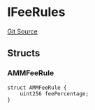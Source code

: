 # IFeeRules
[Git Source](https://github.com/thrackle-io/tron/blob/12b8f8795779c791ed3113763e21492860614b51/src/protocol/economic/ruleProcessor/RuleDataInterfaces.sol)


## Structs
### AMMFeeRule

```solidity
struct AMMFeeRule {
    uint256 feePercentage;
}
```

